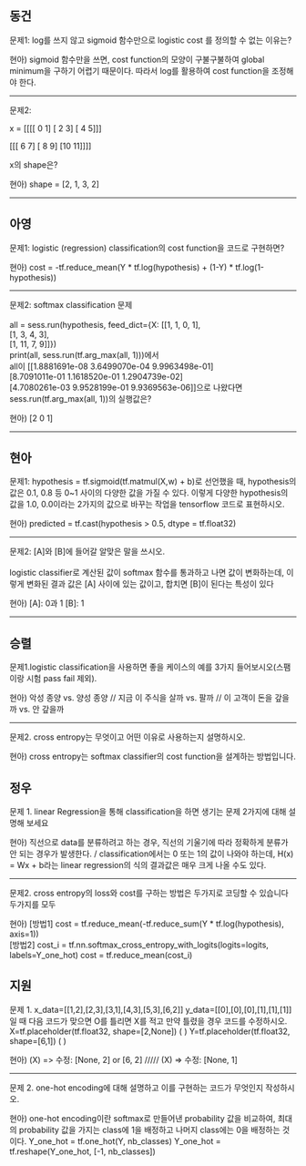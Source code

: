 ## 동건
문제1: log를 쓰지 않고 sigmoid 함수만으로 logistic cost 를 정의할 수 없는 이유는?

현아) sigmoid 함수만을 쓰면, cost function의 모양이 구불구불하여 global minimum을 구하기 어렵기 때문이다. 따라서 log를 활용하여 cost function을 조정해야 한다.

---
문제2:

x = 
[[[[ 0  1]
   [ 2  3]
   [ 4  5]]]


 [[[ 6  7]
   [ 8  9]
   [10 11]]]]
   
 x의 shape은?
 
 현아) shape = [2, 1, 3, 2]
 
---

## 아영
문제1: logistic (regression) classification의 cost function을 코드로 구현하면? 

현아) cost = -tf.reduce_mean(Y * tf.log(hypothesis) + (1-Y) * tf.log(1-hypothesis))

---
문제2: softmax classification 문제\
\
all = sess.run(hypothesis, feed_dict={X: [[1, 1, 0, 1], \
                                         [1, 3, 4, 3], \
                                         [1, 11, 7, 9]]}) \
    print(all, sess.run(tf.arg_max(all, 1)))에서 \
    all이 [[1.8881691e-08   3.6499070e-04   9.9963498e-01] \
 [8.7091011e-01   1.1618520e-01   1.2904739e-02] \
 [4.7080261e-03   9.9528199e-01   9.9369563e-06]]으로 나왔다면 \
 sess.run(tf.arg_max(all, 1))의 실행값은?
     
현아) [2 0 1]
     
---

## 현아
문제1: hypothesis = tf.sigmoid(tf.matmul(X,w) + b)로 선언했을 때, hypothesis의 값은 0.1, 0.8 등 0~1 사이의 다양한 값을 가질 수 있다.
이렇게 다양한 hypothesis의 값을 1.0, 0.0이라는 2가지의 값으로 바꾸는 작업을 tensorflow 코드로 표현하시오. 

현아) predicted = tf.cast(hypothesis > 0.5, dtype = tf.float32)

---
문제2: [A]와 [B]에 들어갈 알맞은 말을 쓰시오.\
\
logistic classifier로 계산된 값이 softmax 함수를 통과하고 나면 값이 변화하는데, 이렇게 변화된 결과 값은 [A] 사이에 있는 값이고, 합치면 [B]이 된다는 특성이 있다

현아) [A]: 0과 1   [B]: 1

---
## 승렬
문제1.logistic classification을 사용하면 좋을 케이스의 예를 3가지 들어보시오(스팸이랑 시험 pass fail 제외).

현아) 악성 종양 vs. 양성 종양 // 지금 이 주식을 살까 vs. 팔까 // 이 고객이 돈을 갚을까 vs. 안 갚을까

---
문제2. cross entropy는 무엇이고 어떤 이유로 사용하는지 설명하시오.

현아) cross entropy는 softmax classifier의 cost function을 설계하는 방법입니다.

## 정우

문제 1. linear Regression을 통해 classification을 하면 생기는 문제 2가지에 대해 설명해 보세요

현아) 직선으로 data를 분류하려고 하는 경우, 직선의 기울기에 따라 정확하게 분류가 안 되는 경우가 발생한다. / classification에서는 0 또는 1의 값이 나와야 하는데, H(x) = Wx + b라는 linear regression의 식의 결과값은 매우 크게 나올 수도 있다.

---

문제2. cross entropy의 loss와 cost를 구하는 방법은 두가지로 코딩할 수 있습니다 두가지를 모두 

현아) [방법1] cost = tf.reduce_mean(-tf.reduce_sum(Y * tf.log(hypothesis), axis=1))  
[방법2] cost_i = tf.nn.softmax_cross_entropy_with_logits(logits=logits, labels=Y_one_hot)
cost = tf.reduce_mean(cost_i)

## 지원

문제 1. 
x_data=[[1,2],[2,3],[3,1],[4,3],[5,3],[6,2]]
y_data=[[0],[0],[0],[1],[1],[1]]
일 때 다음 코드가 맞으면 O를 틀리면 X를 적고 만약 틀렸을 경우 코드를 수정하시오.
X=tf.placeholder(tf.float32, shape=[2,None])	(     )
Y=tf.placeholder(tf.float32, shape=[6,1])	(     )

현아) (X) => 수정: [None, 2] or [6, 2]      /////   (X) => 수정: [None, 1]

---

문제 2.
one-hot encoding에 대해 설명하고 이를 구현하는 코드가 무엇인지 작성하시오.

현아) one-hot encoding이란 softmax로 만들어낸 probability 값을 비교하여, 최대의 probability 값을 가지는 class에 1을 배정하고 나머지 class에는 0을 배정하는 것이다.
Y_one_hot = tf.one_hot(Y, nb_classes)
Y_one_hot = tf.reshape(Y_one_hot, [-1, nb_classes])
